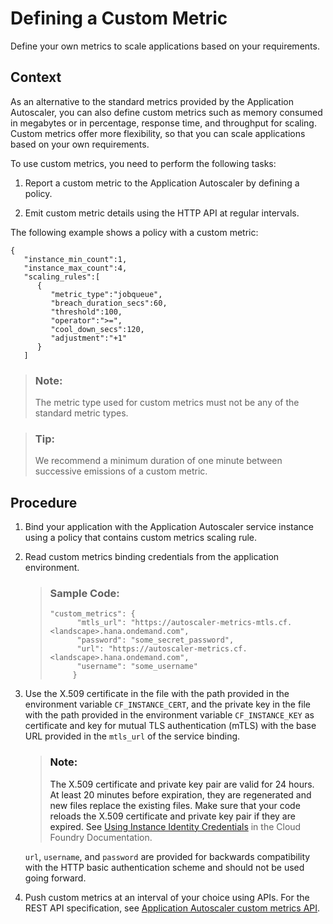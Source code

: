 <!-- loio87e657e691ac48ba85fd777c042afbd8 -->

# Defining a Custom Metric

Define your own metrics to scale applications based on your requirements.



<a name="loio87e657e691ac48ba85fd777c042afbd8__context_mch_m4g_n4b"/>

## Context

As an alternative to the standard metrics provided by the Application Autoscaler, you can also define custom metrics such as memory consumed in megabytes or in percentage, response time, and throughput for scaling. Custom metrics offer more flexibility, so that you can scale applications based on your own requirements.

To use custom metrics, you need to perform the following tasks:

1.  Report a custom metric to the Application Autoscaler by defining a policy.

2.  Emit custom metric details using the HTTP API at regular intervals.


The following example shows a policy with a custom metric:

```
{
   "instance_min_count":1,
   "instance_max_count":4,
   "scaling_rules":[
      {
         "metric_type":"jobqueue",
         "breach_duration_secs":60,
         "threshold":100,
         "operator":">=",
         "cool_down_secs":120,
         "adjustment":"+1"
      }
   ]

```

> ### Note:  
> The metric type used for custom metrics must not be any of the standard metric types.

> ### Tip:  
> We recommend a minimum duration of one minute between successive emissions of a custom metric.



## Procedure

1.  Bind your application with the Application Autoscaler service instance using a policy that contains custom metrics scaling rule.

2.  Read custom metrics binding credentials from the application environment.

    > ### Sample Code:  
    > ```
    > "custom_metrics": {
    >       "mtls_url": "https://autoscaler-metrics-mtls.cf.<landscape>.hana.ondemand.com",
    >       "password": "some_secret_password",
    >       "url": "https://autoscaler-metrics.cf.<landscape>.hana.ondemand.com",
    >       "username": "some_username"
    >      }
    > 
    > ```

3.  Use the X.509 certificate in the file with the path provided in the environment variable `CF_INSTANCE_CERT`, and the private key in the file with the path provided in the environment variable `CF_INSTANCE_KEY` as certificate and key for mutual TLS authentication \(mTLS\) with the base URL provided in the `mtls_url` of the service binding.

    > ### Note:  
    > The X.509 certificate and private key pair are valid for 24 hours. At least 20 minutes before expiration, they are regenerated and new files replace the existing files. Make sure that your code reloads the X.509 certificate and private key pair if they are expired. See [Using Instance Identity Credentials](https://docs.cloudfoundry.org/devguide/deploy-apps/instance-identity.html) in the Cloud Foundry Documentation.

    `url`, `username`, and `password` are provided for backwards compatibility with the HTTP basic authentication scheme and should not be used going forward.

4.  Push custom metrics at an interval of your choice using APIs. For the REST API specification, see [Application Autoscaler custom metrics API](https://api.sap.com/api/ApplicationAutoscalerCustomMetricsAPI/resource).


